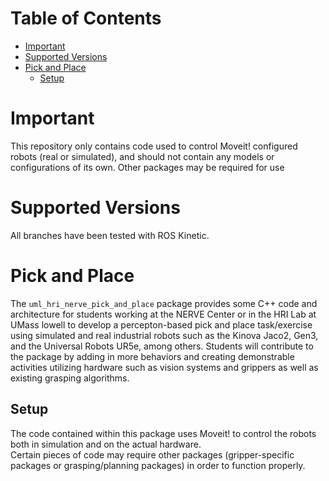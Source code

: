 # Table of Contents

- [Important](#important) 
- [Supported Versions](#supported-versions)
- [Pick and Place](#pick-and-place)
  - [Setup](#setup)

# Important
This repository only contains code used to control Moveit! configured robots (real or simulated), and should not contain any models or configurations of its own. Other packages may be required for use  

# Supported Versions
All branches have been tested with ROS Kinetic.  

# Pick and Place
The `uml_hri_nerve_pick_and_place` package provides some C++ code and architecture for students working at the NERVE Center or in the HRI Lab at UMass lowell to develop a percepton-based pick and place task/exercise using simulated and real industrial robots such as the Kinova Jaco2, Gen3, and the Universal Robots UR5e, among others. Students will contribute to the package by adding in more behaviors and creating demonstrable activities utilizing hardware such as vision systems and grippers as well as existing grasping algorithms.  

## Setup
The code contained within this package uses Moveit! to control the robots both in simulation and on the actual hardware.   
Certain pieces of code may require other packages (gripper-specific packages or grasping/planning packages) in order to function properly.